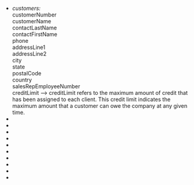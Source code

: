 - *customers:*<br>
customerNumber<br>
customerName<br>
contactLastName<br>
contactFirstName<br>
phone<br>
addressLine1<br>
addressLine2<br>
city<br>
state<br>
postalCode<br>
country<br>
salesRepEmployeeNumber<br>
creditLimit --> creditLimit refers to the maximum amount of credit that has been assigned to each client.
		This credit limit indicates the maximum amount that a customer can owe the company at any given time.<br>
-
-
-
-
-
-
-
-
-
-
